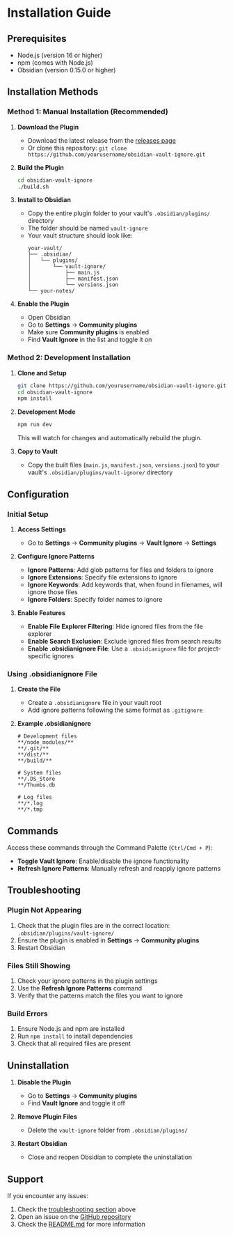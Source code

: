 # Installation Guide

## Prerequisites

- Node.js (version 16 or higher)
- npm (comes with Node.js)
- Obsidian (version 0.15.0 or higher)

## Installation Methods

### Method 1: Manual Installation (Recommended)

1. **Download the Plugin**
   - Download the latest release from the [releases page](https://github.com/yourusername/obsidian-vault-ignore/releases)
   - Or clone this repository: `git clone https://github.com/yourusername/obsidian-vault-ignore.git`

2. **Build the Plugin**
   ```bash
   cd obsidian-vault-ignore
   ./build.sh
   ```

3. **Install to Obsidian**
   - Copy the entire plugin folder to your vault's `.obsidian/plugins/` directory
   - The folder should be named `vault-ignore`
   - Your vault structure should look like:
     ```
     your-vault/
     ├── .obsidian/
     │   └── plugins/
     │       └── vault-ignore/
     │           ├── main.js
     │           ├── manifest.json
     │           └── versions.json
     └── your-notes/
     ```

4. **Enable the Plugin**
   - Open Obsidian
   - Go to **Settings** → **Community plugins**
   - Make sure **Community plugins** is enabled
   - Find **Vault Ignore** in the list and toggle it on

### Method 2: Development Installation

1. **Clone and Setup**
   ```bash
   git clone https://github.com/yourusername/obsidian-vault-ignore.git
   cd obsidian-vault-ignore
   npm install
   ```

2. **Development Mode**
   ```bash
   npm run dev
   ```
   This will watch for changes and automatically rebuild the plugin.

3. **Copy to Vault**
   - Copy the built files (`main.js`, `manifest.json`, `versions.json`) to your vault's `.obsidian/plugins/vault-ignore/` directory

## Configuration

### Initial Setup

1. **Access Settings**
   - Go to **Settings** → **Community plugins** → **Vault Ignore** → **Settings**

2. **Configure Ignore Patterns**
   - **Ignore Patterns**: Add glob patterns for files and folders to ignore
   - **Ignore Extensions**: Specify file extensions to ignore
   - **Ignore Keywords**: Add keywords that, when found in filenames, will ignore those files
   - **Ignore Folders**: Specify folder names to ignore

3. **Enable Features**
   - **Enable File Explorer Filtering**: Hide ignored files from the file explorer
   - **Enable Search Exclusion**: Exclude ignored files from search results
   - **Enable .obsidianignore File**: Use a `.obsidianignore` file for project-specific ignores

### Using .obsidianignore File

1. **Create the File**
   - Create a `.obsidianignore` file in your vault root
   - Add ignore patterns following the same format as `.gitignore`

2. **Example .obsidianignore**
   ```
   # Development files
   **/node_modules/**
   **/.git/**
   **/dist/**
   **/build/**

   # System files
   **/.DS_Store
   **/Thumbs.db

   # Log files
   **/*.log
   **/*.tmp
   ```

## Commands

Access these commands through the Command Palette (`Ctrl/Cmd + P`):

- **Toggle Vault Ignore**: Enable/disable the ignore functionality
- **Refresh Ignore Patterns**: Manually refresh and reapply ignore patterns

## Troubleshooting

### Plugin Not Appearing

1. Check that the plugin files are in the correct location: `.obsidian/plugins/vault-ignore/`
2. Ensure the plugin is enabled in **Settings** → **Community plugins**
3. Restart Obsidian

### Files Still Showing

1. Check your ignore patterns in the plugin settings
2. Use the **Refresh Ignore Patterns** command
3. Verify that the patterns match the files you want to ignore

### Build Errors

1. Ensure Node.js and npm are installed
2. Run `npm install` to install dependencies
3. Check that all required files are present

## Uninstallation

1. **Disable the Plugin**
   - Go to **Settings** → **Community plugins**
   - Find **Vault Ignore** and toggle it off

2. **Remove Plugin Files**
   - Delete the `vault-ignore` folder from `.obsidian/plugins/`

3. **Restart Obsidian**
   - Close and reopen Obsidian to complete the uninstallation

## Support

If you encounter any issues:

1. Check the [troubleshooting section](#troubleshooting) above
2. Open an issue on the [GitHub repository](https://github.com/yourusername/obsidian-vault-ignore)
3. Check the [README.md](README.md) for more information
